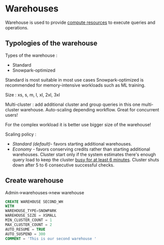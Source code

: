 # Warehouses
Warehouse is used to provide <ins>compute resources</ins> to execute queries and operations.

## Typologies of the warehouse

Types of the warehouse :  
* Standard 
* Snowpark-optimized 

Standard is most suitable in most use cases 
Snowpark-optimized  is recommended for memory-intensive workloads such as ML training. 

Size : xs, s, m, l, xl, 2xl, 3xl 

Multi-cluster : add additional cluster and group queries in this one multi-cluster warehouse. Auto-scaling depending workflow. Great for concurrent users! 

For the complex workload it is better use bigger size of the warehouse! 

Scaling policy :  
- *Standard (default)*- favors starting additional warehouses.  
- *Economy* - favors conserving credits rather than starting additional warehouses. 
Cluster start only if the system estimates there's enough query load to keep the cluster <ins>busy for at least 6 minutes</ins>. Cluster shuts down after 5 to 6 consecutive successful checks. 

## Create warehouse

Admin->warehouses->new warehouse 

```sql
CREATE WAREHOUSE SECOND_WH
WITH
WAREHOUSE_TYPE=SNOWPARK
WAREHOUSE_SIZE = XSMALL
MIN_CLUSTER_COUNT = 1 
MAX_CLUSTER_COUNT = 2
AUTO_RESUME = TRUE 
AUTO_SUSPEND = 300
COMMENT = 'This is our second warehouse '
```
